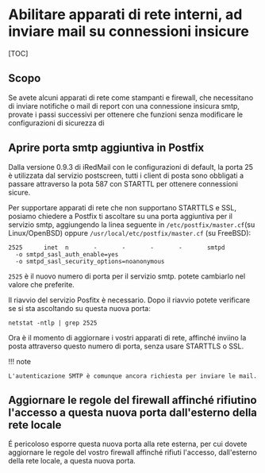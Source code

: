 # Abilitare apparati di rete interni, ad inviare mail su connessioni insicure

[TOC]

## Scopo

Se avete alcuni apparati di rete come stampanti e firewall, che necessitano di inviare notifiche o mail di report con una connessione insicura smtp, provate i passi successivi per ottenere che funzioni senza modificare le configurazioni di sicurezza di

## Aprire porta smtp aggiuntiva in Postfix

Dalla versione 0.9.3 di iRedMail con le configurazioni di default, la porta 25 è utilizzata dal servizio postscreen, tutti i client di posta sono obbligati a passare attraverso la pota 587 con STARTTL per ottenere connessioni sicure.

Per supportare apparati di rete che non supportano STARTTLS e SSL, posiamo chiedere a Postfix ti ascoltare su una porta aggiuntiva per il servizio smtp, aggiungendo la linea seguente in `/etc/postfix/master.cf`(su Linux/OpenBSD) oppure `/usr/local/etc/postfix/master.cf` (su FreeBSD):

```
2525      inet  n       -       -       -       -       smtpd
  -o smtpd_sasl_auth_enable=yes
  -o smtpd_sasl_security_options=noanonymous
```

`2525` è il nuovo numero di porta per il servizio smtp. potete cambiarlo nel valore che preferite.

Il riavvio del servizio Posfitx è necessario. Dopo il riavvio potete verificare se si sta ascoltando su questa nuova porta:

```
netstat -ntlp | grep 2525
```

Ora è il momento di aggiornare i vostri apparati di rete, affinché inviino la posta attraverso questo numero di porta, senza usare STARTTLS o SSL.

!!! note

    L'autenticazione SMTP è comunque ancora richiesta per inviare le mail.

## Aggiornare le regole del firewall affinché rifiutino l'accesso  a questa nuova porta dall'esterno della rete locale

É pericoloso esporre questa nuova porta alla rete esterna, per cui dovete aggiornare le regole del vostro firewall affinché rifiuti l'accesso, dall'esterno della rete locale, a questa nuova porta.
